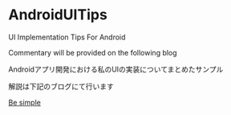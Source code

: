 # AndroidUITips
UI Implementation Tips For Android

Commentary will be provided on the following blog

Androidアプリ開発における私のUIの実装についてまとめたサンプル

解説は下記のブログにて行います

[Be simple](https://www.rozkey59.tokyo/archive/category/Android)